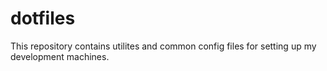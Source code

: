 # dotfiles

This repository contains utilites and common config files for setting up
my development machines.
